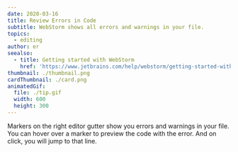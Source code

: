 ```yaml
---
date: 2020-03-16
title: Review Errors in Code
subtitle: WebStorm shows all errors and warnings in your file.
topics:
  - editing
author: er
seealso:
  - title: Getting started with WebStorm
    href: 'https://www.jetbrains.com/help/webstorm/getting-started-with-webstorm.html'
thumbnail: ./thumbnail.png
cardThumbnail: ./card.png
animatedGif:
  file: ./tip.gif
  width: 600
  height: 300
---
```

Markers on the right editor gutter show you errors and warnings in your 
file. You can hover over a marker to preview the code with the error. And 
on click, you will jump to that line.

